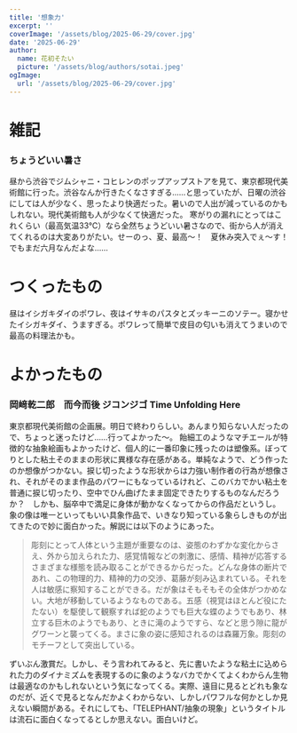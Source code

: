 ```yaml
---
title: '想象力'
excerpt: ''
coverImage: '/assets/blog/2025-06-29/cover.jpg'
date: '2025-06-29'
author:
  name: 花初そたい
  picture: '/assets/blog/authors/sotai.jpeg'
ogImage:
  url: '/assets/blog/2025-06-29/cover.jpg'
---
```

# 雑記
### ちょうどいい暑さ
昼から渋谷でジムシャニ・コヒレンのポップアップストアを見て、東京都現代美術館に行った。渋谷なんか行きたくなさすぎる……と思っていたが、日曜の渋谷にしては人が少なく、思ったより快適だった。暑いので人出が減っているのかもしれない。現代美術館も人が少なくて快適だった。
寒がりの漏れにとってはこれくらい（最高気温33℃）なら全然ちょうどいい暑さなので、街から人が消えてくれるのは大変ありがたい。せーのっ、夏、最高～！　夏休み突入でぇ～す！　でもまだ六月なんだよな……

# つくったもの
昼はイシガキダイのポワレ、夜はイサキのパスタとズッキーニのソテー。寝かせたイシガキダイ、うますぎる。ポワレって簡単で皮目の匂いも消えてうまいので最高の料理法かも。

# よかったもの
### 岡﨑乾二郎　而今而後 ジコンジゴ Time Unfolding Here
東京都現代美術館の企画展。明日で終わりらしい。あんまり知らない人だったので、ちょっと迷ったけど……行ってよかった～。
飴細工のようなマチエールが特徴的な抽象絵画もよかったけど、個人的に一番印象に残ったのは塑像系。ぼってりとした粘土そのままの形状に異様な存在感がある。単純なようで、どう作ったのか想像がつかない。捩じ切ったような形状からは力強い制作者の行為が想像され、それがそのまま作品のパワーにもなっているけれど、このバカでかい粘土を普通に捩じ切ったり、空中でひん曲げたまま固定できたりするものなんだろうか？　しかも、脳卒中で満足に身体が動かなくなってからの作品だというし。
象の像は唯一といってもいい具象作品で、いきなり知っている象らしきものが出てきたので妙に面白かった。解説には以下のようにあった。
> 彫刻にとって人体という主題が重要なのは、姿態のわずかな変化からさえ、外から加えられた力、感覚情報などの刺激に、感情、精神が応答するさまざまな様態を読み取ることができるからだった。どんな身体の断片であれ、この物理的力、精神的力の交渉、葛藤が刻み込まれている。それを人は敏感に察知することができる。だが象はそもそもその全体がつかめない。大地が移動しているようなものである。五感（視覚はほとんど役にたたない）を駆使して観察すれば蛇のようでも巨大な蝶のようでもあり、林立する巨木のようでもあり、ときに滝のようですら、などと思う隙に龍がグワーンと襲ってくる。まさに象の姿に感知されるのは森羅万象。彫刻のモチーフとして突出している。

ずいぶん激賞だ。しかし、そう言われてみると、先に書いたような粘土に込められた力のダイナミズムを表現するのに象のようなバカでかくてよくわからん生物は最適なのかもしれないという気になってくる。実際、遠目に見るとどれも象なのだが、近くで見るとなんだかよくわからない、しかしパワフルな何かとしか見えない瞬間がある。それにしても、「TELEPHANT/抽象の現象」というタイトルは流石に面白くなってるとしか思えない。面白いけど。
